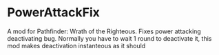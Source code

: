 # PowerAttackFix
A mod for Pathfinder: Wrath of the Righteous.
Fixes power attacking deactivating bug. Normally you have to wait 1 round to deactivate it, this mod makes deactivation instanteous as it should
